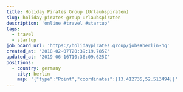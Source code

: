 ```yaml
---
title: Holiday Pirates Group (Urlaubspiraten)
slug: holiday-pirates-group-urlaubspiraten
description: 'online #travel #startup'
tags:
  - travel
  - startup
job_board_url: 'https://holidaypirates.group/jobs#berlin-hq'
created_at: '2018-02-07T20:39:19.785Z'
updated_at: '2019-06-16T10:36:09.625Z'
positions:
  - country: germany
    city: berlin
    map: '{"type":"Point","coordinates":[13.412735,52.513494]}'
---
```

